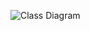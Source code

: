 ![Class Diagram](https://user-images.githubusercontent.com/75445117/114941874-50d3b480-9e61-11eb-9cc8-25299e43ee9d.png)
